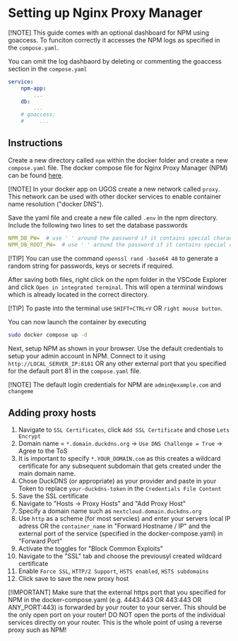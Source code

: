# Setting up Nginx Proxy Manager
[!NOTE]
This guide comes with an optional dashboard for NPM using goaccess. To funciton correctly it accesses the NPM logs as specified in the `compose.yaml`.  

You can omit the log dashbaord by deleting or commenting the goaccess section in the `compose.yaml`
```yaml
service:
    npm-app:
        ...
    db:
        ...
    # goaccess:
    #     ...
```
## Instructions
Create a new directory called `npm` within the docker folder and create a new `compose.yaml` file. 
The docker compose file for Nginx Proxy Manager (NPM) can be found [here](docs/ugos/install/npm/compose.yaml).

[!NOTE] 
In your docker app on UGOS create a new network called `proxy`. This network can be used with other docker services to enable container name resolution ("docker DNS"). 

Save the yaml file and create a new file called `.env` in the npm directory. 
Include the following two lines to set the database passwords
```yaml
NPM_DB_PW=  # use ' ' around the password if it contains special characters
NPM_DB_ROOT_PW=  # use ' ' around the password if it contains special characters
```

[!TIP]
You can use the command `openssl rand -base64 48` to generate a random string for passwords, keys or secrets if required. 

After saving both files, right click on the npm folder in the VSCode Explorer and click `Open in integrated terminal`. 
This will open a terminal windows which is already located in the correct directory. 

[!TIP]
To paste into the terminal use `SHIFT+CTRL+V` OR `right mouse button`.

You can now launch the container by executing
```sh
sudo docker compose up -d
```

Next, setup NPM as shown in your browser. Use the default credentials to setup your admin account in NPM. 
Connect to it using `http://LOCAL_SERVER_IP:8181` OR any other external port that you specified for the default port 81 in the `compose.yaml` file.

[!NOTE]
The default login credentials for NPM are `admin@example.com` and `changeme`

## Adding proxy hosts
1. Navigate to `SSL Certificates`, click `Add SSL Certificate` and chose `Lets Encrypt`
2. Domain name = `*.domain.duckdns.org` -> `Use DNS Challenge = True` -> Agree to the ToS
3. It is important to specify `*.YOUR_DOMAIN.com` as this creates a wildcard certificate for any subsequent subdomain that gets created under the main domain name.
4. Chose DuckDNS (or appropriate) as your provider and paste in your Token to replace `your-duckdns-token` in the `Credentials File Content` 
5. Save the SSL certificate
6. Navigate to "Hosts -> Proxy Hosts" and "Add Proxy Host"
7. Specify a domain name such as `nextcloud.domain.duckdns.org`
8. Use `http` as a scheme (for most servcies) and enter your servers local IP adress OR the `container_name` in "Forward Hostname / IP" and the external port of the service (specified in the docker-compose.yaml) in "Forward Port"
9. Activate the toggles for "Block Common Exploits"
10. Navigate to the "SSL" tab and choose the previousyl created wildcard certificate
11. Enable `Force SSL`, `HTTP/2 Support`, `HSTS enabled`, `HSTS subdomains`
12. Click save to save the new proxy host

[!IMPORTANT]
Make sure that the external https port that you specified for NPM in the docker-compose.yaml (e.g. 4443:443 OR 443:443 OR ANY_PORT:443) is forwarded by your router to your server. This should be the only open port on your router! DO NOT open the ports of the individual services directly on your router. This is the whole point of using a reverse proxy such as NPM!
